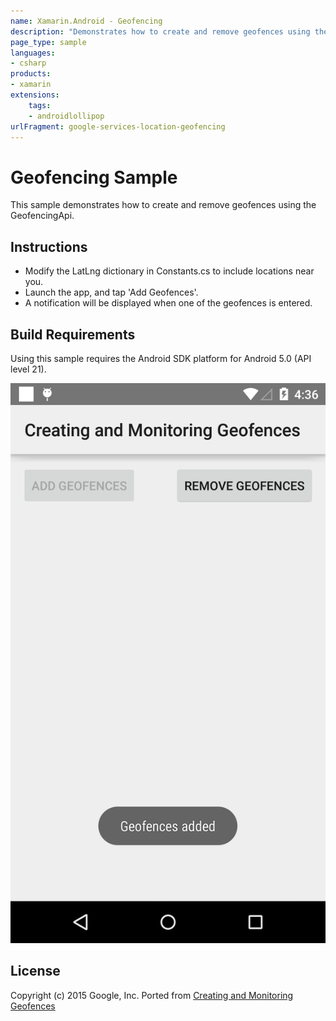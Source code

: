 ```yaml
---
name: Xamarin.Android - Geofencing
description: "Demonstrates how to create and remove geofences using the GeofencingApi (Android Lollipop)"
page_type: sample
languages:
- csharp
products:
- xamarin
extensions:
    tags:
    - androidlollipop
urlFragment: google-services-location-geofencing
---
```

# Geofencing Sample

This sample demonstrates how to create and remove geofences using the GeofencingApi.

## Instructions

- Modify the LatLng dictionary in Constants.cs to include locations near you.
- Launch the app, and tap 'Add Geofences'.
- A notification will be displayed when one of the geofences is entered.

## Build Requirements

Using this sample requires the Android SDK platform for Android 5.0 (API level 21).

![Geofencing Sample application screenshot](Screenshots/screenshot1.png "Geofencing Sample application screenshot")

## License

Copyright (c) 2015 Google, Inc.
Ported from [Creating and Monitoring Geofences](https://github.com/googlesamples/android-play-location/tree/master/Geofencing)

